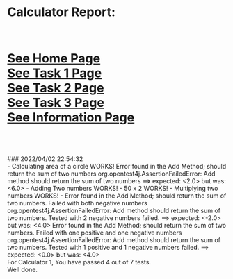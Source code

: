 # Calculator Report: 
 <br/>[See Home Page ](/README.md)
 <br/>[See Task 1 Page ](/Task1.md)
 <br/>[See Task 2 Page ](/Task2.md)
 <br/>[See Task 3 Page ](/Task3.md)
 <br/>[See Information Page ](/Info.md)
 <br/><br> 
==================
<br>
### 2022/04/02 22:54:32 
 <br>
 - Calculating area of a circle WORKS! 
Error found in the Add Method;  should return the sum of two numbers 
org.opentest4j.AssertionFailedError: Add method should return the sum of two numbers ==> expected: <2.0> but was: <6.0>
 - Adding Two numbers WORKS! 
 - 50 x 2 WORKS! 
 - Multiplying two numbers WORKS! 
 - Error found in the Add Method;  should return the sum of two numbers. Failed with both negative numbers
org.opentest4j.AssertionFailedError: Add method should return the sum of two numbers. Tested with 2 negative numbers failed. ==> expected: <-2.0> but was: <4.0>
Error found in the Add Method;  should return the sum of two numbers. Failed with one positive and one negative numbers
org.opentest4j.AssertionFailedError: Add method should return the sum of two numbers. Tested with 1 positive and 1 negative numbers failed. ==> expected: <0.0> but was: <4.0>

 <br>
For Calculator 1, You have passed 4 out of 7 tests. 
 <br>
Well done.
 <br>